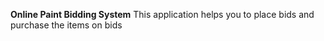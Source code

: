 **Online Paint Bidding System**
This application helps you to place bids and purchase the items on bids
